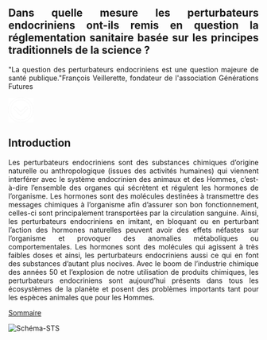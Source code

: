 <html>
<head>
<style> 
.article {
    text-align: justify;
}

.dropbtn {
    margin-bottom: 1rem;
    background-color: rgba(255, 255, 255, 0.08);
    color: rgba(255, 255, 255, 0.7);
    border-color: rgba(255, 255, 255, 0.2);
    border-style: solid;
    border-width: 1px;
    border-radius: 0.3rem;
    transition: color 0.2s, background-color 0.2s, border-color 0.2s;
    cursor: pointer;
    padding: 0.75rem 1rem; 
}  

.dropdown {
    position: relative;
    display: inline-block;
}

.dropdown-content {
    display: none;
    position: absolute;
    background-color: rgba(105, 216, 243, 0.2);
    min-width: 160px;
    box-shadow: 0px 8px 16px 0px rgba(0,0,0,0.2);
    z-index: 1;
    border-color: rgba(255, 255, 255, 0.2);
    border-style: solid;
    border-width: 1px;
    border-radius: 0.3rem;
    padding: 0.75rem 1,5rem;
    width: 100%
} 

.dropdown-content a {
    color: black;
    padding: 12px 16px;
    text-decoration: none;
    display: block;
}

.dropdown-content a:hover {
    background-color: rgba(105, 216, 243, 0.2);
    border-color: rgba(255, 255, 255, 0.2);
    border-style: solid;
    border-width: 1px;
    border-radius: 0.3rem;

}

.dropdown:hover .dropdown-content {
    display: block;
    padding: 0.75rem 1rem;
}

.dropdown:hover .dropbtn {
    color: rgba(255, 255, 255, 0.8);
    text-decoration: none;
    background-color: rgba(255, 255, 255, 0.2);
    border-color: rgba(255, 255, 255, 0.3);
}


.section-accueil {
	display: flex;
	flex-direction: row;
	min-height: calc(100vh - 150px);
	min-width: 100vh;
}

#accueil {
       background-color: #977E70;
}

#accueil p {
    color: black;
}

#sommaire {
  background-color: white;
}

</style>
</head>
<body>

<div class="main">
<article class="article">

<div id="accueil" class="section-accueil">

<h1 text-align= "center" > Dans quelle mesure les perturbateurs endocriniens ont-ils remis en question la réglementation sanitaire basée sur les principes traditionnels de la science ? </h1>

<p>"La question des perturbateurs endocriniens est une question majeure de santé publique."François Veillerette, fondateur de l'association Générations Futures</p>

<a data-scroll id='tointroduction' href="https://controverses.github.io/perturbateurs-endocriniens/#introduction"><p text-align="center" style="width:50px;height:50px;"><img src="arrow.png"></p></a>

</div>

<div id= "introduction" class="section-accueil" >
  <h1>Introduction</h1>
  
  <p align="justify">
  Les perturbateurs endocriniens sont des substances chimiques d’origine naturelle ou anthropologique (issues des activités humaines) qui viennent interférer avec le système endocrinien des animaux et des Hommes, c’est-à-dire l’ensemble des organes qui sécrètent et régulent les hormones de l’organisme. Les hormones sont des molécules destinées à  transmettre des messages chimiques à l’organisme afin d’assurer son bon fonctionnement, celles-ci sont principalement transportées par la circulation sanguine. Ainsi, les perturbateurs endocriniens en imitant, en bloquant ou en perturbant l’action des hormones naturelles peuvent avoir des effets néfastes sur l’organisme et provoquer des anomalies métaboliques ou comportementales. Les hormones sont des molécules qui agissent à très faibles doses et ainsi, les perturbateurs endocriniens aussi ce qui en font des substances d’autant plus nocives. Avec le boom de l’industrie chimique des années 50 et l’explosion de notre utilisation de produits chimiques, les perturbateurs endocriniens sont aujourd’hui présents dans tous les écosystèmes de la planète et posent des problèmes importants tant pour les espèces animales que pour les Hommes.  </p> 

<a href="https://controverses.github.io/perturbateurs-endocriniens/#sommaire" text-align ="center">Sommaire</a>

</div>

<div id= "sommaire" class="section-accueil">

<img src="Schéma-STS.jpg" alt="Schéma-STS" usemap="#sommairemap" style="hight:calc(100vh - 150px);width:auto;">

<map name="sommairemap">
  <area shape="rect" coords="45,195,140,430" alt="Biberon" href="http://social-sante.gouv.fr/sante-et-environnement/risques-microbiologiques-physiques-et-chimiques/article/bisphenol-a">
</map>
 
 </div>
   
</article>
</div>
</body>
</html>
